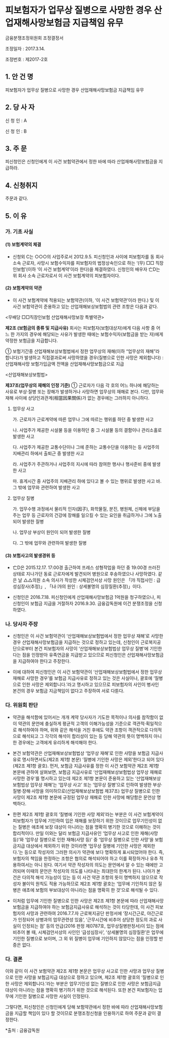# 피보험자가 업무상 질병으로 사망한 경우 산업재해사망보험금 지급책임 유무

금융분쟁조정위원회 조정결정서

조정일자 : 2017.3.14.

조정번호 : 제2017-2호   

## 1. 안   건   명      	
피보험자가 업무상 질병으로 사망한 경우 산업재해사망보험금 지급책임 유무


## 2. 당 사 자
신 청 인  :  A
              
신 청 인  :  B
	
	

## 3. 주    문
피신청인은 신청인에게 이 사건 보험약관에서 정한 바에 따라 산업재해사망보험금을 지급하라.



## 4. 신청취지

주문과 같다. 


## 5. 이   유 
### 가. 기초 사실 
#### (1) 보험계약의 체결
 
* 신청외 C는 ○○○의 사업주로서 2012.9.5. 피신청인과 사이에 피보험자를 동 회사 소속 근로자, 사망시 보험수익자를 피보험자의 법정상속인으로 하는 ‘(무) □□ 직장인보험’(이하 ‘이 사건 보험계약’이라 한다)을 체결하였다. 신청인의 배우자 亡D는 위 회사 소속 근로자로서 이 사건 보험계약의 피보험자이다. 

#### (2) 보험계약의 약관 

* 이 사건 보험계약에 적용되는 보험약관(이하, ‘이 사건 보험약관’이라 한다.) 및 이 사건 보험약관이 준용하고 있는 산업재해보상보험법의 관련 조항은 다음과 같다. 


 <무배당 □□직장인보험 산업재해사망보장 특별약관>

 **제2조 (보험금의 종류 및 지급사유)** 회사는 피보험자(보험대상자)에게 다음 사항 중 어느 한 가지의 경우에 해당되는 사유가 발생한 때에는 보험수익자(보험금을 받는 자)에게 약정한 보험금을 지급합니다. 
 
① 보험기간중 산업재해보상보험법에서 정한 업무상의 재해(이하 “업무상의 재해”라 합니다)가 발생하고 직접결과로써 사망하였을 경우(질병으로 인한 사망은 제외합니다) : 산업재해사망 보험가입금액 전액을 산업재해사망보험금으로 지급


 <산업재해보상보험법>

 **제37조(업무상의 재해의 인정 기준)** ① 근로자가 다음 각 호의 어느 하나에 해당하는 사유로 부상·질병 또는 장해가 발생하거나 사망하면 업무상의 재해로 본다. 다만, 업무와 재해 사이에 상당인과관계(相當因果關係)가 없는 경우에는 그러하지 아니하다. 
 
 1. 업무상 사고
  
    가. 근로자가 근로계약에 따른 업무나 그에 따르는 행위를 하던 중 발생한 사고
 
    나. 사업주가 제공한 시설물 등을 이용하던 중 그 시설물 등의 결함이나 관리소홀로 발생한 사고

    다. 사업주가 제공한 교통수단이나 그에 준하는 교통수단을 이용하는 등 사업주의 지배관리 하에서 출퇴근 중 발생한 사고

    라. 사업주가 주관하거나 사업주의 지시에 따라 참여한 행사나 행사준비 중에 발생한 사고

    마. 휴게시간 중 사업주의 지배관리 하에 있다고 볼 수 있는 행위로 발생한 사고
  바. 그 밖에 업무와 관련하여 발생한 사고

 2. 업무상 질병
  
    가. 업무수행 과정에서 물리적 인자(因子), 화학물질, 분진, 병원체, 신체에 부담을 주는 업무 등 근로자의 건강에 장해를 일으킬 수 있는 요인을 취급하거나 그에 노출되어 발생한 질병
  
     나. 업무상 부상이 원인이 되어 발생한 질병
  
     다. 그 밖에 업무와 관련하여 발생한 질병


#### (3) 보험사고의 발생경위 등 

* 亡D은 2015.12.17. 17:00경 출근하여 프레스 성형작업을 하던 중 19:00경 쓰러진 상태로 지나가던 동료 근로자에게 발견되어 병원으로 후송하였으나 사망하였다. 같은 날 △△의원 소속 의사가 작성한 시체검안서상 사망 원인은 「㈎ 직접사인 : 급성심장사(추정)」, 「㈏ ㈎의 원인 : 상세불명의 심장질환(추정)」이다. 

* 신청인은 2016.7.18. 피신청인에게 산업재해사망보험금 1억원을 청구하였으나, 피신청인이 보험금 지급을 거절하자 2016.9.30. 금융감독원에 이건 분쟁조정을 신청하였다.

### 나. 당사자 주장 
   
* 신청인은 이 사건 보험약관이 ‘산업재해보상보험법에서 정한 업무상 재해’로 사망한 경우 산업재해사망보험금을 지급하는 것으로 정하고 있는데, 신청인이 근로복지공단으로부터 본건 피보험자의 사망이 ‘산업재해보상보험법상 업무상 질병’에 기인한다는 점을 인정받아 유족연금을 지급받고 있으므로 피신청인은 산업재해사망보험금을 지급하여야 한다고 주장한다.


* 이에 대하여 피신청인은 이 사건 보험약관이 ‘산업재해보상보험법에서 정한 업무상 재해로 사망한 경우’를 보험금 지급사유로 정하고 있는 것은 사실이나, 괄호에 ‘질병으로 인한 사망은 제외합니다.’라고 명시하고 있으므로 피보험자의 사인이 병사인 본건의 경우 보험금 지금책임이 없다고 주장하여 서로 다툰다. 

### 다. 위원회 판단


* 약관을 해석함에 있어서는 개개 계약 당사자가 기도한 목적이나 의사를 참작함이 없이 약관의 문언에 충실하게 평균적 고객의 이해가능성을 기준으로 객관적‧획일적으로 해석하여야 하며, 위와 같은 해석을 거친 후에도 약관 조항이 객관적으로 다의적으로 해석되고 그 각각의 해석이 합리성이 있는 등 당해 약관의 뜻이 명백하지 아니한  경우에는 고객에게 유리하게 해석해야 한다.
  
* 본건 보험약관은 산업재해보상보험법상 ‘업무상 재해’로 인한 사망을 보험금 지급사유로 명시하면서도(제2조 제1항 본문) ‘질병에 기인한 사망은 제외’한다고 되어 있다(제2조 제1항 괄호). 먼저, 보험금 지급사유를 정한 이 사건 보험약관 제2조 제1항 본문에 관하여 살펴보면, 보험금 지급사유로 ‘산업재해보상보험법상 업무상 재해로 사망한 경우’를 명시하고 있는데 제2조 제1항 본문이 준용하고 있는 ‘산업재해보상보험법상 업무상 재해’는 ‘업무상 사고’ 또는 ‘업무상 질병’으로 인하여 발생한 부상·질병·장해·사망을 의미하므로(산업재해보상보험법 제37조) 업무상 질병으로 인한 사망이 제2조 제1항 본문에 규정된 업무상 재해로 인한 사망에 해당함은 문언상 명백하다. 

* 한편 제2조 제1항 괄호의 ‘질병에 기인한 사망 제외’라는 부분은 이 사건 보험계약이 피보험자가 업무에 기인하여 입은 재해를 보장하기 위한 것이므로 업무기인성이 없는 질병은 애초에 보장 대상이 아니라는 점을 명확히 병기한 것으로 이해하는 것이 합리적이다. 만일 이와는 달리 보험금 지급사유인 ‘업무상 사고로 인한 재해(사망 등)’와 ‘업무상 질병으로 인한 재해(사망 등)’ 중 ‘업무상 질병으로 인한 사망’을 보험금지급 대상에서 제외하기 위한 것이라면 ‘업무상 질병에 기인한 사망은 제외한다.’는 등으로 작성자의 그러한 의사가 약관에 보다 명확하게 표시되었어야 한다. 즉, 보험자의 책임을 한정하는 조항은 협의로 해석되어야 하고 이를 확장하거나 유추 적용하여서는 아니 된다. 여기서 약관 작성자의 의도는 문언에서 알 수 있는 때에만 고려되며 이때의 문언은 작성자의 의도를 나타내는 최대한의 한계가 된다. 나아가 본 건은 다의적 해석 가능성이 있는 등 이 사건 약관 조항의 뜻이 명백하지 않으므로 작성자 불이익 원칙도 적용 가능하므로 제2조 제1항 괄호는 ‘업무에 기인하지 않은 질병은 애초에 보험의 부보대상이 아니라는 점을 명확히 한 것’으로 해석될 수 있다.  

* 이처럼 업무에 기인한 질병으로 인한 사망은 제2조 제1항 본문에 따라 산업재해사망보험금을 지급하여야 하는 보험금지급사유로 해석하는 것이 타당한데, 이 사건 피보험자의 사망과 관련하여 2016.7.7.자 근로복지공단 판정서에 ‘장시간근로, 야간근로가 인정되어 상병과의 업무관련성 있음’, ‘근무시간에 비추어 상당한 정도의 과로 사실이 인정되는 점’ 등의 언급(2016 판정 제0787호, 업무상질병판정서)이 있는 점에 비추어 볼 때, 시체검안서상의 사인인 ‘급성심장사’, ‘상세불명의 심장질환’은 업무에 기인한 질병으로 보이며, 그 외 위 질병이 업무에 기인하지 않았다는 점을 인정할 반증은 없다.  

### 다. 결론

이와 같이 이 사건 보험약관 제2조 제1항 본문은 업무상 사고로 인한 사망과 업무상 질병으로 인한 사망을 보험금지급 대상으로 정하고 있으며, 제2조 제1항 괄호의 ‘질병으로 인한 사망은 제외합니다.’라는 부분은 업무기인성 없는 질병으로 인한 사망은 보험금지급 대상이 아니라는 점을 명확히 병기하기 위한 것으로 해석된다. 또한 본건 피보험자는 업무에 기인한 질병으로 사망한 사실이 인정된다. 

그렇다면, 피신청인은 신청인에게 당해 보험약관에서 정한 바에 따라 산업재해사망보험금을 지급할 책임이 있다 할 것이므로 분쟁조정신청을 인용하기로 하여 주문과 같이 결정한다.

*출처 : 금융감독원